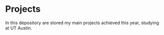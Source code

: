 # Projects

In this depository are stored my main projects achieved this year, studying at UT Austin. 
